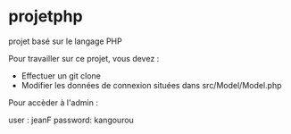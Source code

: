 # projetphp
projet basé sur le langage PHP

Pour travailler sur ce projet, vous devez :
- Effectuer un git clone
- Modifier les données de connexion situées dans src/Model/Model.php

Pour accèder à l'admin :

user : jeanF
password: kangourou
